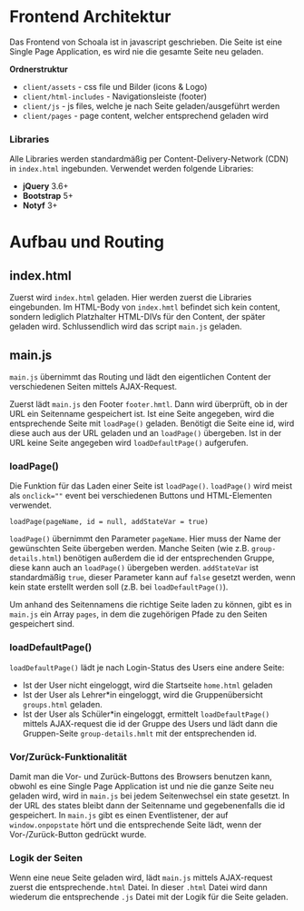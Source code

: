 # Frontend Architektur

Das Frontend von Schoala ist in javascript geschrieben. Die Seite ist eine Single Page Application, es wird nie die gesamte Seite neu geladen.

**Ordnerstruktur**
- `client/assets` - css file und Bilder (icons & Logo) 
- `client/html-includes` - Navigationsleiste (footer)
- `client/js` - js files, welche je nach Seite geladen/ausgeführt werden 
- `client/pages` - page content, welcher entsprechend geladen wird

### Libraries
Alle Libraries werden standardmäßig per Content-Delivery-Network (CDN) in `index.html` ingebunden.
Verwendet werden folgende Libraries:

- **jQuery** 3.6+ 
- **Bootstrap** 5+
- **Notyf** 3+

# Aufbau und Routing
## index.html
Zuerst wird `index.html` geladen. Hier werden zuerst die Libraries eingebunden. Im HTML-Body von `index.hmtl` befindet sich kein content, sondern lediglich Platzhalter HTML-DIVs für den Content, der später geladen wird. Schlussendlich wird das script `main.js` geladen.

## main.js
`main.js` übernimmt das Routing und lädt den eigentlichen Content der verschiedenen Seiten mittels AJAX-Request.

Zuerst lädt `main.js` den Footer `footer.hmtl`. Dann wird überprüft, ob in der URL ein Seitenname gespeichert ist. Ist eine Seite angegeben, wird die entsprechende Seite mit `loadPage()` geladen. Benötigt die Seite eine id, wird diese auch aus der URL geladen und an `loadPage()` übergeben. Ist in der URL keine Seite angegeben wird `loadDefaultPage()` aufgerufen.

### loadPage()
Die Funktion für das Laden einer Seite ist `loadPage()`. `loadPage()` wird meist als `onclick=""` event bei verschiedenen Buttons und HTML-Elementen verwendet.

````
loadPage(pageName, id = null, addStateVar = true)
````
`loadPage()` übernimmt den Parameter `pageName`. Hier muss der Name der gewünschten Seite übergeben werden. Manche Seiten (wie z.B. `group-details.html`) benötigen außerdem die id der entsprechenden Gruppe, diese kann auch an `loadPage()` übergeben werden. `addStateVar` ist standardmäßig `true`, dieser Parameter kann auf `false` gesetzt werden, wenn kein state erstellt werden soll (z.B. bei `loadDefaultPage()`).

Um anhand des Seitennamens die richtige Seite laden zu können, gibt es in `main.js` ein Array `pages`, in dem die zugehörigen Pfade zu den Seiten gespeichert sind.

### loadDefaultPage()

`loadDefaultPage()` lädt je nach Login-Status des Users eine andere Seite:
- Ist der User nicht eingeloggt, wird die Startseite `home.html` geladen
- Ist der User als Lehrer\*in eingeloggt, wird die Gruppenübersicht `groups.html` geladen.
- Ist der User als Schüler\*in eingeloggt, ermittelt `loadDefaultPage()` mittels AJAX-request die id der Gruppe des Users und lädt dann die Gruppen-Seite `group-details.hmlt` mit der entsprechenden id.

### Vor/Zurück-Funktionalität
Damit man die Vor- und Zurück-Buttons des Browsers benutzen kann, obwohl es eine Single Page Application ist und nie die ganze Seite neu geladen wird, wird in `main.js` bei jedem Seitenwechsel ein state gesetzt. In der URL des states bleibt dann der Seitenname und gegebenenfalls die id gespeichert. In `main.js` gibt es einen Eventlistener, der auf `window.onpopstate` hört und die entsprechende Seite lädt, wenn der Vor-/Zurück-Button gedrückt wurde.

### Logik der Seiten
Wenn eine neue Seite geladen wird, lädt `main.js` mittels AJAX-request zuerst die entsprechende`.html` Datei. In dieser `.html` Datei wird dann wiederum die entsprechende `.js` Datei mit der Logik für die Seite geladen.